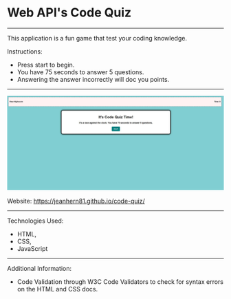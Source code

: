 # Web API's Code Quiz

---

This application is a fun game that test your coding knowledge. 

Instructions:

- Press start to begin.
- You have 75 seconds to answer 5 questions.
- Answering the answer incorrectly will doc  you points. 


---

![Screenshot](screenshot.JPG)

Website: https://jeanhern81.github.io/code-quiz/


---
Technologies Used:

- HTML, 
- CSS, 
- JavaScript

---
Additional Information:

- Code Validation through W3C Code Validators to check for syntax errors on the  HTML and CSS docs.


